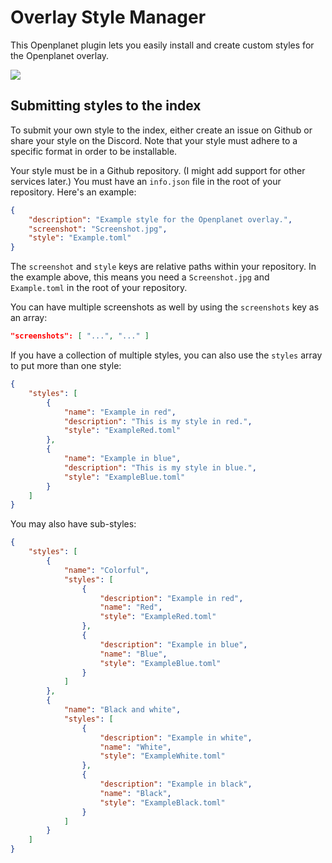 # Overlay Style Manager
This Openplanet plugin lets you easily install and create custom styles for the Openplanet overlay.

![](https://openplanet.dev/imgu/1662755116_b1290a1b32a160bd0d20296bdd818c8c89a4ce84.jpg)

## Submitting styles to the index
To submit your own style to the index, either create an issue on Github or share your style on the
Discord. Note that your style must adhere to a specific format in order to be installable.

Your style must be in a Github repository. (I might add support for other services later.) You must
have an `info.json` file in the root of your repository. Here's an example:

```json
{
	"description": "Example style for the Openplanet overlay.",
	"screenshot": "Screenshot.jpg",
	"style": "Example.toml"
}
```

The `screenshot` and `style` keys are relative paths within your repository. In the example above,
this means you need a `Screenshot.jpg` and `Example.toml` in the root of your repository.

You can have multiple screenshots as well by using the `screenshots` key as an array:

```json
"screenshots": [ "...", "..." ]
```

If you have a collection of multiple styles, you can also use the `styles` array to put more than
one style:
```json
{
	"styles": [
		{
			"name": "Example in red",
			"description": "This is my style in red.",
			"style": "ExampleRed.toml"
		},
		{
			"name": "Example in blue",
			"description": "This is my style in blue.",
			"style": "ExampleBlue.toml"
		}
	]
}
```

You may also have sub-styles:
```json
{
	"styles": [
		{
			"name": "Colorful",
			"styles": [
				{
					"description": "Example in red",
					"name": "Red",
					"style": "ExampleRed.toml"
				},
				{
					"description": "Example in blue",
					"name": "Blue",
					"style": "ExampleBlue.toml"
				}
			]
		},
		{
			"name": "Black and white",
			"styles": [
				{
					"description": "Example in white",
					"name": "White",
					"style": "ExampleWhite.toml"
				},
				{
					"description": "Example in black",
					"name": "Black",
					"style": "ExampleBlack.toml"
				}
			]
		}
	]
}
```
